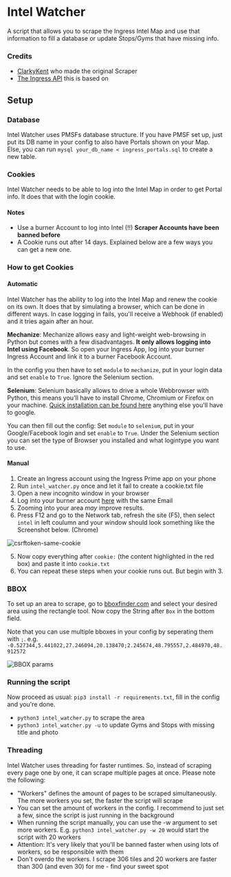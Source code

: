# Intel Watcher

A script that allows you to scrape the Ingress Intel Map and use that information to fill a database or update Stops/Gyms that have missing info.

### Credits
- [ClarkyKent](https://github.com/ClarkyKent/ingress_scraper) who made the original Scraper
- [The Ingress API](https://github.com/lc4t/ingress-api) this is based on

## Setup
### Database
Intel Watcher uses PMSFs database structure. If you have PMSF set up, just put its DB name in your config to also have Portals shown on your Map. Else, you can run `mysql your_db_name < ingress_portals.sql` to create a new table.

### Cookies
Intel Watcher needs to be able to log into the Intel Map in order to get Portal info. It does that with the login cookie.

#### Notes
- Use a burner Account to log into Intel (!!) **Scraper Accounts have been banned before**
- A Cookie runs out after 14 days. Explained below are a few ways you can get a new one.

### How to get Cookies
#### Automatic
Intel Watcher has the ability to log into the Intel Map and renew the cookie on its own. It does that by simulating a browser, which can be done in different ways. In case logging in fails, you'll receive a Webhook (if enabled) and it tries again after an hour.

**Mechanize**: Mechanize allows easy and light-weight web-browsing in Python but comes with a few disadvantages. **It only allows logging into Intel using Facebook**. So open your Ingress App, log into your burner Ingress Account and link it to a burner Facebook Account.

In the config you then have to set `module` to `mechanize`, put in your login data and set `enable` to `True`. Ignore the Selenium section.

**Selenium**: Selenium basically allows to drive a whole Webbrowser with Python, this means you'll have to install Chrome, Chromium or Firefox on your machine. [Quick installation can be found here](https://selenium-python.readthedocs.io/installation.html) anything else you'll have to google.

You can then fill out the config: Set `module` to `selenium`, put in your Google/Facebook login and set `enable` to `True`. Under the Selenium section you can set the type of Browser you installed and what logintype you want to use.

#### Manual
1. Create an Ingress account using the Ingress Prime app on your phone
2. Run `intel_watcher.py` once and let it fail to create a cookie.txt file
2. Open a new incognito window in your browser
2. Log into your burner account [here](https://intel.ingress.com/intel) with the same Email
3. Zooming into your area *may* improve results.
4. Press F12 and go to the Network tab, refresh the site (F5), then select `intel` in left coulumn and your window should look something like the Screenshot below. (Chrome)

![csrftoken-same-cookie](https://i.imgur.com/y7KFNI0.png)

5. Now copy everything after `cookie:` (the content highlighted in the red box) and paste it into `cookie.txt`
6. You can repeat these steps when your cookie runs out. But begin with 3.

### BBOX
To set up an area to scrape, go to [bboxfinder.com](http://bboxfinder.com) and select your desired area using the rectangle tool. Now copy the String after `Box` in the bottom field.

Note that you can use multiple bboxes in your config by seperating them with `;`. e.g. `-0.527344,5.441022,27.246094,20.138470;2.245674,48.795557,2.484970,48.912572`

![BBOX params](https://i.imgur.com/QKROPSU.jpg)

### Running the script
Now proceed as usual: `pip3 install -r requirements.txt`, fill in the config and you're done.
- `python3 intel_watcher.py` to scrape the area
- `python3 intel_watcher.py -u` to update Gyms and Stops with missing title and photo

### Threading
Intel Watcher uses threading for faster runtimes. So, instead of scraping every page one by one, it can scrape multiple pages at once. Please note the following:
- "Workers" defines the amount of pages to be scraped simultaneously. The more workers you set, the faster the script will scrape
- You can set the amount of workers in the config. I recommend to just set a few, since the script is just running in the background
- When running the script manually, you can use the -w argument to set more workers. E.g. `python3 intel_watcher.py -w 20` would start the script with 20 workers
- Attention: It's very likely that you'll be banned faster when using lots of workers, so be responsible with them
- Don't overdo the workers. I scrape 306 tiles and 20 workers are faster than 300 (and even 30) for me - find your sweet spot
